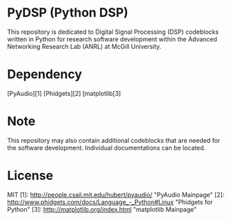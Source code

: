 PyDSP (Python DSP)
==============================
This repository is dedicated to Digital Signal Processing (DSP) codeblocks written in Python for research software development within the Advanced Networking Research Lab (ANRL) at McGill University.

Dependency
==============================
[PyAudio][1] 
[Phidgets][2]
[matplotlib[3]

Note
==============================
This repository may also contain additional codeblocks that are needed for the software development. Individual documentations can be located.

License
==============================
MIT
[1]: http://people.csail.mit.edu/hubert/pyaudio/ "PyAudio Mainpage"
[2]: http://www.phidgets.com/docs/Language_-_Python#Linux "Phidgets for Python" 
[3]: http://matplotlib.org/index.html "matplotlib Mainpage"
